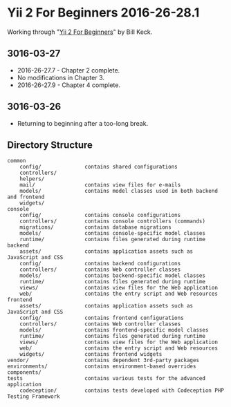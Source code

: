 Yii 2 For Beginners 2016-26-28.1
================================

Working through "[Yii 2 For Beginners](https://leanpub.com/yii2forbeginners)" by Bill Keck.

3016-03-27
----------

* 2016-26-27.7 - Chapter 2 complete.
* No modifications in Chapter 3.
* 2016-26-27.9 - Chapter 4 complete.

3016-03-26
----------

* Returning to beginning after a too-long break.

Directory Structure
-------------------

```
common
    config/              contains shared configurations
    controllers/
    helpers/
    mail/                contains view files for e-mails
    models/              contains model classes used in both backend and frontend
    widgets/
console
    config/              contains console configurations
    controllers/         contains console controllers (commands)
    migrations/          contains database migrations
    models/              contains console-specific model classes
    runtime/             contains files generated during runtime
backend
    assets/              contains application assets such as JavaScript and CSS
    config/              contains backend configurations
    controllers/         contains Web controller classes
    models/              contains backend-specific model classes
    runtime/             contains files generated during runtime
    views/               contains view files for the Web application
    web/                 contains the entry script and Web resources
frontend
    assets/              contains application assets such as JavaScript and CSS
    config/              contains frontend configurations
    controllers/         contains Web controller classes
    models/              contains frontend-specific model classes
    runtime/             contains files generated during runtime
    views/               contains view files for the Web application
    web/                 contains the entry script and Web resources
    widgets/             contains frontend widgets
vendor/                  contains dependent 3rd-party packages
environments/            contains environment-based overrides
components/
tests                    contains various tests for the advanced application
    codeception/         contains tests developed with Codeception PHP Testing Framework
```
